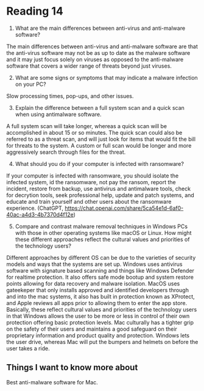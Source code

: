 # Reading 14

1. What are the main differences between anti-virus and anti-malware software?

The main differences between anti-virus and anti-malware software are that the anti-virus software may not be as up to date as the malware software and it may just focus solely on viruses as opposed to the anti-malware software that covers a wider range of threats beyond just viruses.

2. What are some signs or symptoms that may indicate a malware infection on your PC?

Slow processing times, pop-ups, and other issues.

3. Explain the difference between a full system scan and a quick scan when using antimalware software.

A full system scan will take longer, whereas a quick scan will be accomplished in about 15 or so minutes.  The quick scan could also be referred to as a threat scan, and will just look for items that would fit the bill for threats to the system.  A custom or full scan would be longer and more aggressively search through files for the threat.

4. What should you do if your computer is infected with ransomware?

If your computer is infected with ransomware, you should isolate the infected system, id the ransomware, not pay the ransom, report the incident, restore from backup, use antivirus and antimalware tools, check for decrytion tools, seek professional help, update and patch systems, and educate and train yourself and other users about the ransomware experience. (ChatGPT, https://chat.openai.com/share/5ca54e1d-6af0-40ac-a4d3-4b7370d4f12e) 

5. Compare and contrast malware removal techniques in Windows PCs with those in other operating systems like macOS or Linux. How might these different approaches reflect the cultural values and priorities of the technology users?

Different approaches by different OS can be due to the varieties of security models and ways that the systems are set up.  Windows uses antivirus software with signature based scanning and things like Windows Defender for realtime protection.  It also offers safe mode bootup and system restore points allowing for data recovery and malware isolation. MacOS uses gateekeper that only installs approved and identified developers through and into the mac systems, it also has built in protection known as XProtect, and Apple reviews all apps prior to allowing them to enter the app store.  Basically, these reflect cultural values and priorities of the technology users in that Windows allows the user to be more or less in control of their own protection offering basic protection levels.  Mac culturally has a tighter grip on the safety of their users and maintains a good safeguard on their proprietary information and product quality and protection.  Windows lets the user drive, whereas Mac will put the bumpers and helmets on before the user takes a ride.


## Things I want to know more about

Best anti-malware software for Mac.
